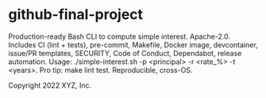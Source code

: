 # github-final-project
Production-ready Bash CLI to compute simple interest. Apache-2.0. Includes CI (lint + tests), pre-commit, Makefile, Docker image, devcontainer, issue/PR templates, SECURITY, Code of Conduct, Dependabot, release automation. Usage: ./simple-interest.sh -p &lt;principal> -r &lt;rate_%> -t &lt;years>. Pro tip: make lint test. Reproducible, cross-OS.

Copyright 2022 XYZ, Inc.
